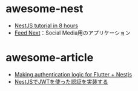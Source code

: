 # awesome-nest

* [NestJS tutorial in 8 hours](https://www.youtube.com/watch?v=fuskkKOiU5E)
* [Feed Next](https://github.com/ozkanonur/feednext)：Social Media用のアプリケーション

# awesome-article

* [Making authentication logic for Flutter + Nestjs](https://djkooks.github.io/authentication-with-flutter-nestjs)
* [NestJSでJWTを使った認証を実装する](https://zenn.dev/uttk/articles/9095a28be1bf5d)